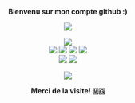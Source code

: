 
<p align=center>  <strong>Bienvenu sur mon compte github :) </strong> <p>
<p align=center>  
  <img src='https://readme-typing-svg.herokuapp.com?font=product+sans&color=%2300B6B6&center=true&lines=RAJAONARIVONY+Rivo+Lalaina'>
<p>
<div align="center">
    <img src="https://img.shields.io/badge/-Python-000000?style=flat&logo=python&logoColorhalf=396E9B" /> <br>
    <img src="https://img.shields.io/badge/-HTML-000000?&style=flat&logo=html5&logoColor=E44D26"/>
    <img src="https://img.shields.io/badge/-CSS-000000?&style=flat&logo=css3&logoColor=42A5F5"/>
    <img src="https://img.shields.io/badge/-JavaScript-000000?style=flat&logo=javascript&logoColor=FFCA28" />
    <img src="https://img.shields.io/badge/-Php-000000?style=flat&logo=php&logoColor=1E87E3" /><br>
    <img src="https://img.shields.io/badge/-MySQL-000000?style=flat&logo=mysql&logoColor=E6892E" />
    <img src="https://img.shields.io/badge/-MongoDB-000000?style=flat&logo=mongodb&logoColor=4AAA3C" />
</div>
<p align=center>  
  <strong>
      <img src='https://komarev.com/ghpvc/?username=rivo2302&color=008080'>
  </strong> 
<p>
<p align=center>  <strong> Merci de la visite! 🇲🇬 </strong> <p>


                 
       
    

